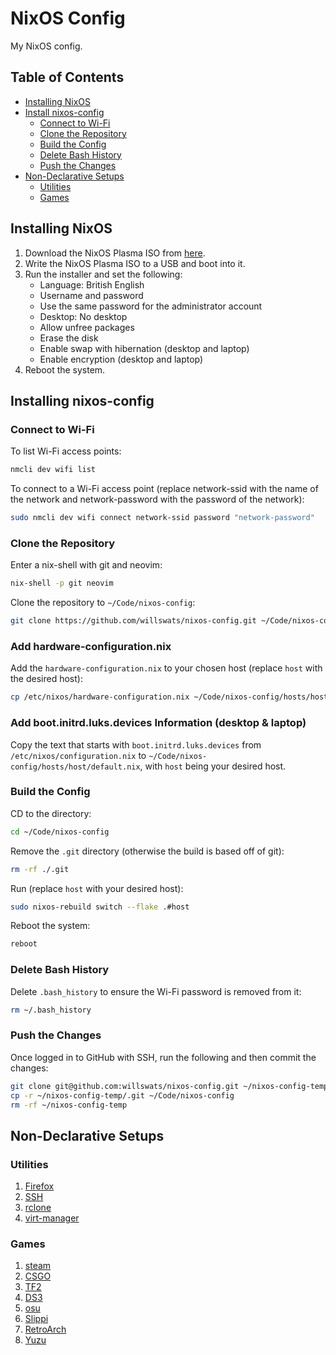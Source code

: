 # NixOS Config

My NixOS config.

## Table of Contents

- [Installing NixOS](#installing-nixos)
- [Install nixos-config](#installing-nixos-config)
  - [Connect to Wi-Fi](#connect-to-wi-fi)
  - [Clone the Repository](#clone-the-repository)
  - [Build the Config](#build-the-config)
  - [Delete Bash History](#delete-bash-history)
  - [Push the Changes](#push-the-changes)
- [Non-Declarative Setups](#non-declarative-setups)
  - [Utilities](#utilities)
  - [Games](#games)

## Installing NixOS

1. Download the NixOS Plasma ISO from [here](https://nixos.org/download.html).
2. Write the NixOS Plasma ISO to a USB and boot into it.
3. Run the installer and set the following:
   - Language: British English
   - Username and password
   - Use the same password for the administrator account
   - Desktop: No desktop
   - Allow unfree packages
   - Erase the disk
   - Enable swap with hibernation (desktop and laptop)
   - Enable encryption (desktop and laptop)
4. Reboot the system.

## Installing nixos-config

### Connect to Wi-Fi

To list Wi-Fi access points:

```bash
nmcli dev wifi list
```

To connect to a Wi-Fi access point (replace network-ssid with the name of the network and network-password with the password of the network):

```bash
sudo nmcli dev wifi connect network-ssid password "network-password"
```

### Clone the Repository

Enter a nix-shell with git and neovim:

```bash
nix-shell -p git neovim
```

Clone the repository to `~/Code/nixos-config`:

```bash
git clone https://github.com/willswats/nixos-config.git ~/Code/nixos-config
```

### Add hardware-configuration.nix

Add the `hardware-configuration.nix` to your chosen host (replace `host` with the desired host):

```bash
cp /etc/nixos/hardware-configuration.nix ~/Code/nixos-config/hosts/host/
```

### Add boot.initrd.luks.devices Information (desktop & laptop)

Copy the text that starts with `boot.initrd.luks.devices` from `/etc/nixos/configuration.nix` to `~/Code/nixos-config/hosts/host/default.nix`, with `host` being your desired host.

### Build the Config

CD to the directory:

```bash
cd ~/Code/nixos-config
```

Remove the `.git` directory (otherwise the build is based off of git):

```bash
rm -rf ./.git
```

Run (replace `host` with your desired host):

```bash
sudo nixos-rebuild switch --flake .#host
```

Reboot the system:

```bash
reboot
```

### Delete Bash History

Delete `.bash_history` to ensure the Wi-Fi password is removed from it:

```bash
rm ~/.bash_history
```

### Push the Changes

Once logged in to GitHub with SSH, run the following and then commit the changes:

```bash
git clone git@github.com:willswats/nixos-config.git ~/nixos-config-temp
cp -r ~/nixos-config-temp/.git ~/Code/nixos-config
rm -rf ~/nixos-config-temp
```

## Non-Declarative Setups

### Utilities

1. [Firefox](./docs/utilities/firefox.md)
2. [SSH](./docs/utilities/ssh.md)
3. [rclone](./docs/utilities/rclone.md)
4. [virt-manager](./dosc/utilities/virt-manager)

### Games

1. [steam](./docs/games/steam/steam.md)
2. [CSGO](./docs/games/steam/csgo.md)
3. [TF2](./docs/games/steam/tf2.md)
4. [DS3](./docs/games/steam/tf2.md)
5. [osu](./docs/games/osu.md)
6. [Slippi](./docs/games/slippi.md)
7. [RetroArch](./docs/games/retroarch.md)
8. [Yuzu](./docs/games/yuzu.md)
